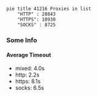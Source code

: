 
```mermaid
pie title 41216 Proxies in list
    "HTTP" : 28843
    "HTTPS": 10930
    "SOCKS" : 8725
```

### Some Info
#### Average Timeout

- mixed: 4.0s
- http: 2.2s
- https: 8.1s
- socks: 6.5s